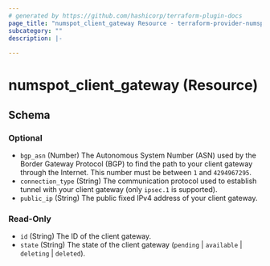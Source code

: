 ```yaml
---
# generated by https://github.com/hashicorp/terraform-plugin-docs
page_title: "numspot_client_gateway Resource - terraform-provider-numspot"
subcategory: ""
description: |-
  
---
```


# numspot_client_gateway (Resource)





<!-- schema generated by tfplugindocs -->
## Schema

### Optional

- `bgp_asn` (Number) The Autonomous System Number (ASN) used by the Border Gateway Protocol (BGP) to find the path to your client gateway through the Internet. This number must be between `1` and `4294967295`.
- `connection_type` (String) The communication protocol used to establish tunnel with your client gateway (only `ipsec.1` is supported).
- `public_ip` (String) The public fixed IPv4 address of your client gateway.

### Read-Only

- `id` (String) The ID of the client gateway.
- `state` (String) The state of the client gateway (`pending` \| `available` \| `deleting` \| `deleted`).
